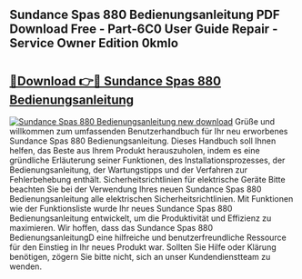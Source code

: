 ## Sundance Spas 880 Bedienungsanleitung PDF Download Free - Part-6C0 User Guide Repair - Service Owner Edition 0kmIo

# <h2><a href="http://df3tnq.blite.top/?on=Sundance+Spas+880+Bedienungsanleitung">🔗Download 👉🔴 Sundance Spas 880 Bedienungsanleitung</a></h2>

[![Sundance Spas 880 Bedienungsanleitung new download](https://i.imgur.com/lujVjoI.png)](http://df3tnq.blite.top/?on=Sundance+Spas+880+Bedienungsanleitung)
Grüße und willkommen zum umfassenden Benutzerhandbuch für Ihr neu erworbenes Sundance Spas 880 Bedienungsanleitung. Dieses Handbuch soll Ihnen helfen, das Beste aus Ihrem Produkt herauszuholen, indem es eine gründliche Erläuterung seiner Funktionen, des Installationsprozesses, der Bedienungsanleitung, der Wartungstipps und der Verfahren zur Fehlerbehebung enthält. Sicherheitsrichtlinien für elektrische Geräte Bitte beachten Sie bei der Verwendung Ihres neuen Sundance Spas 880 Bedienungsanleitung alle elektrischen Sicherheitsrichtlinien. Mit Funktionen wie der Funktionsliste wurde Ihr neues Sundance Spas 880 Bedienungsanleitung entwickelt, um die Produktivität und Effizienz zu maximieren. Wir hoffen, dass das Sundance Spas 880 BedienungsanleitungD eine hilfreiche und benutzerfreundliche Ressource für den Einstieg in Ihr neues Produkt war. Sollten Sie Hilfe oder Klärung benötigen, zögern Sie bitte nicht, sich an unser Kundendienstteam zu wenden.
